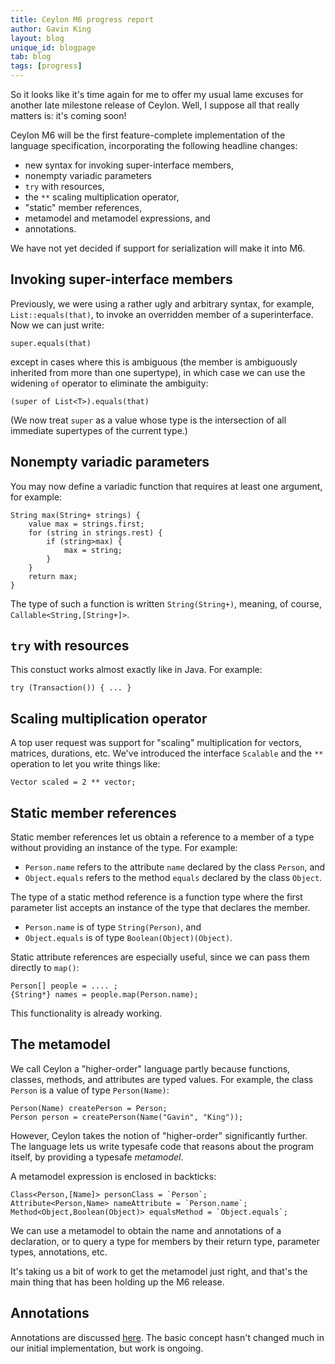 ```yaml
---
title: Ceylon M6 progress report
author: Gavin King
layout: blog
unique_id: blogpage
tab: blog
tags: [progress]
---
```

So it looks like it's time again for me to offer my usual 
lame excuses for another late milestone release of Ceylon.
Well, I suppose all that really matters is: it's coming 
soon!

Ceylon M6 will be the first feature-complete implementation
of the language specification, incorporating the following 
headline changes:

- new syntax for invoking super-interface members,
- nonempty variadic parameters
- `try` with resources,
- the `**` scaling multiplication operator,
- "static" member references,
- metamodel and metamodel expressions, and
- annotations.

We have not yet decided if support for serialization will
make it into M6.

Invoking super-interface members
--------------------------------

Previously, we were using a rather ugly and arbitrary 
syntax, for example, `List::equals(that)`, to invoke an 
overridden member of a superinterface. Now we can just
write: 

<!-- try: -->
    super.equals(that)

except in cases where this is ambiguous (the member is 
ambiguously inherited from more than one supertype), in 
which case we can use the widening `of` operator to 
eliminate the ambiguity:

<!-- try: -->
    (super of List<T>).equals(that)

(We now treat `super` as a value whose type is the 
intersection of all immediate supertypes of the current 
type.)

Nonempty variadic parameters
----------------------------

You may now define a variadic function that requires at
least one argument, for example:

<!-- try: -->
    String max(String+ strings) {
        value max = strings.first;
        for (string in strings.rest) {
            if (string>max) {
                max = string;
            }
        }
        return max;
    }

The type of such a function is written `String(String+)`,
meaning, of course, `Callable<String,[String+]>`.

`try` with resources
--------------------

This constuct works almost exactly like in Java. For 
example:

<!-- try: -->
    try (Transaction()) { ... }

Scaling multiplication operator
-------------------------------

A top user request was support for "scaling" multiplication
for vectors, matrices, durations, etc. We've introduced the
interface `Scalable` and the `**` operation to let you write
things like:

<!-- try: -->
    Vector scaled = 2 ** vector;

Static member references
------------------------

Static member references let us obtain a reference to a
member of a type without providing an instance of the
type. For example:

- `Person.name` refers to the attribute `name` declared
  by the class `Person`, and
- `Object.equals` refers to the method `equals` declared
  by the class `Object`.

The type of a static method reference is a function type
where the first parameter list accepts an instance of
the type that declares the member.

- `Person.name` is of type `String(Person)`, and
- `Object.equals` is of type `Boolean(Object)(Object)`.

Static attribute references are especially useful, since
we can pass them directly to `map()`:

<!-- try: -->
    Person[] people = .... ;
    {String*} names = people.map(Person.name);

This functionality is already working.

The metamodel
-------------

We call Ceylon a "higher-order" language partly because 
functions, classes, methods, and attributes are typed 
values. For example, the class `Person` is a value of 
type `Person(Name)`:

<!-- try: -->
    Person(Name) createPerson = Person;
    Person person = createPerson(Name("Gavin", "King"));

However, Ceylon takes the notion of "higher-order" 
significantly further. The language lets us write 
typesafe code that reasons about the program itself, by
providing a typesafe _metamodel_. 

A metamodel expression is enclosed in backticks:

<!-- try: -->
    Class<Person,[Name]> personClass = `Person`;
    Attribute<Person,Name> nameAttribute = `Person.name`;
    Method<Object,Boolean(Object)> equalsMethod = `Object.equals`;

We can use a metamodel to obtain the name and annotations
of a declaration, or to query a type for members by their
return type, parameter types, annotations, etc.

It's taking us a bit of work to get the metamodel just 
right, and that's the main thing that has been holding 
up the M6 release.

Annotations
-----------

Annotations are discussed [here](/documentation/1.0/tour/annotations/).
The basic concept hasn't changed much in our initial
implementation, but work is ongoing.

